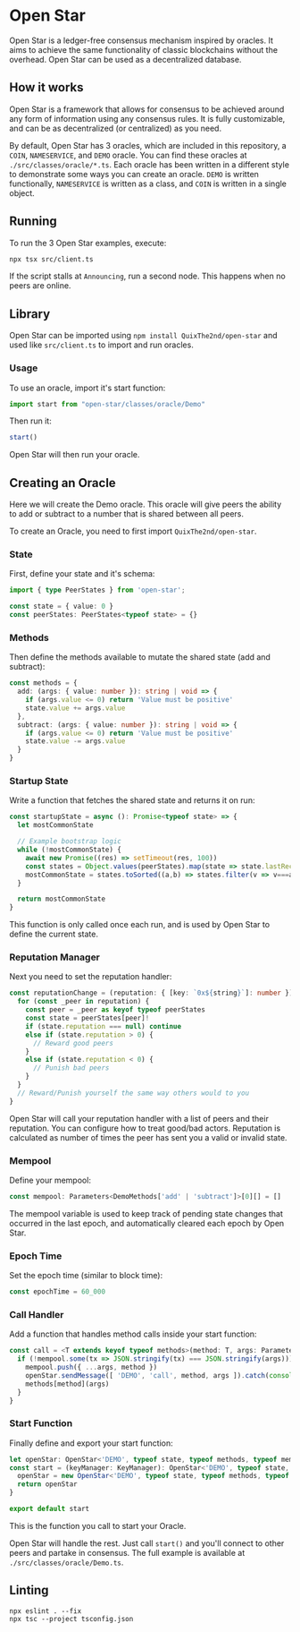 # Open Star
Open Star is a ledger-free consensus mechanism inspired by oracles. It aims to achieve the same functionality of classic blockchains without the overhead. Open Star can be used as a decentralized database.

## How it works
Open Star is a framework that allows for consensus to be achieved around any form of information using any consensus rules. It is fully customizable, and can be as decentralized (or centralized) as you need.

By default, Open Star has 3 oracles, which are included in this repository, a `COIN`, `NAMESERVICE`, and `DEMO` oracle. You can find these oracles at `./src/classes/oracle/*.ts`. Each oracle has been written in a different style to demonstrate some ways you can create an oracle. `DEMO` is written functionally, `NAMESERVICE` is written as a class, and `COIN` is written in a single object.

## Running
To run the 3 Open Star examples, execute:
```sh
npx tsx src/client.ts
```

If the script stalls at `Announcing`, run a second node. This happens when no peers are online.

## Library
Open Star can be imported using `npm install QuixThe2nd/open-star` and used like `src/client.ts` to import and run oracles.

### Usage
To use an oracle, import it's start function:
```ts
import start from "open-star/classes/oracle/Demo"
```

Then run it:
```ts
start()
```

Open Star will then run your oracle.

## Creating an Oracle
Here we will create the Demo oracle. This oracle will give peers the ability to add or subtract to a number that is shared between all peers.

To create an Oracle, you need to first import `QuixThe2nd/open-star`.

### State
First, define your state and it's schema:
```ts
import { type PeerStates } from 'open-star';

const state = { value: 0 }
const peerStates: PeerStates<typeof state> = {}
```

### Methods
Then define the methods available to mutate the shared state (add and subtract):
```ts
const methods = {
  add: (args: { value: number }): string | void => {
    if (args.value <= 0) return 'Value must be positive'
    state.value += args.value
  },
  subtract: (args: { value: number }): string | void => {
    if (args.value <= 0) return 'Value must be positive'
    state.value -= args.value
  }
}
```

### Startup State
Write a function that fetches the shared state and returns it on run:
```ts
const startupState = async (): Promise<typeof state> => {
  let mostCommonState

  // Example bootstrap logic
  while (!mostCommonState) {
    await new Promise((res) => setTimeout(res, 100))
    const states = Object.values(peerStates).map(state => state.lastReceive)
    mostCommonState = states.toSorted((a,b) => states.filter(v => v===a).length - states.filter(v => v===b).length).pop()
  }

  return mostCommonState
}
```
This function is only called once each run, and is used by Open Star to define the current state.

### Reputation Manager
Next you need to set the reputation handler:
```ts
const reputationChange = (reputation: { [key: `0x${string}`]: number }): void => {
  for (const _peer in reputation) {
    const peer = _peer as keyof typeof peerStates
    const state = peerStates[peer]!
    if (state.reputation === null) continue
    else if (state.reputation > 0) {
      // Reward good peers
    }
    else if (state.reputation < 0) {
      // Punish bad peers
    }
  }
  // Reward/Punish yourself the same way others would to you
}
```
Open Star will call your reputation handler with a list of peers and their reputation. You can configure how to treat good/bad actors. Reputation is calculated as number of times the peer has sent you a valid or invalid state.

### Mempool
Define your mempool:
```ts
const mempool: Parameters<DemoMethods['add' | 'subtract']>[0][] = []
```
The mempool variable is used to keep track of pending state changes that occurred in the last epoch, and automatically cleared each epoch by Open Star.

### Epoch Time
Set the epoch time (similar to block time):
```ts
const epochTime = 60_000
```
### Call Handler
Add a function that handles method calls inside your start function:
```ts
const call = <T extends keyof typeof methods>(method: T, args: Parameters<typeof methods[T]>[0]): void => {
  if (!mempool.some(tx => JSON.stringify(tx) === JSON.stringify(args))) { // This should be done via signatures or something similar
    mempool.push({ ...args, method })
    openStar.sendMessage([ 'DEMO', 'call', method, args ]).catch(console.error)
    methods[method](args)
  }
}
```

### Start Function
Finally define and export your start function:
```ts
let openStar: OpenStar<'DEMO', typeof state, typeof methods, typeof mempool>
const start = (keyManager: KeyManager): OpenStar<'DEMO', typeof state, typeof methods, typeof mempool> => {
  openStar = new OpenStar<'DEMO', typeof state, typeof methods, typeof mempool>('DEMO', { startupState, reputationChange, state, peerStates, call, mempool, methods, keyManager, epochTime })
  return openStar
}

export default start
```
This is the function you call to start your Oracle.


Open Star will handle the rest. Just call `start()` and you'll connect to other peers and partake in consensus. The full example is available at `./src/classes/oracle/Demo.ts`.

## Linting
```
npx eslint . --fix
npx tsc --project tsconfig.json
```
